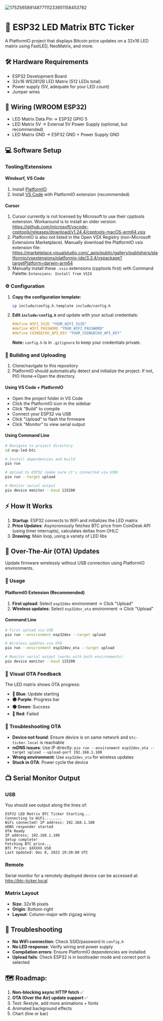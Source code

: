 ![17525658914877111233651158453782](https://github.com/user-attachments/assets/28ccfa2e-b5a5-462f-87b6-405e0d685bde)

# 🚀 ESP32 LED Matrix BTC Ticker

A PlatformIO project that displays Bitcoin price updates on a 32x16 LED matrix using FastLED, NeoMatrix, and more.

## 🛠️ Hardware Requirements

- ESP32 Development Board
- 32x16 WS2812B LED Matrix (512 LEDs total)
- Power supply (5V, adequate for your LED count)
- Jumper wires

## 🔌 Wiring (WROOM ESP32)

- LED Matrix Data Pin → ESP32 GPIO 5
- LED Matrix 5V → External 5V Power Supply (optional, but recommended)
- LED Matrix GND → ESP32 GND + Power Supply GND

## 💻 Software Setup

### Tooling/Extensions

#### Windsurf, VS Code

1. Install [PlatformIO](https://platformio.org/install)
2. Install [VS Code](https://code.visualstudio.com/) with PlatformIO extension
   (recommended)

#### Cursor

1. Cursor currently is not licensed by Microsoft to use their cpptools extension. Workaround is to install an older version: 
https://github.com/microsoft/vscode-cpptools/releases/download/v1.24.4/cpptools-macOS-arm64.vsix
2. PlatformIO is also not listed in the Open VSX Registry (non-Microsoft Extensions Marketplace). Manually download the PlatformIO vsix extension file: 
https://marketplace.visualstudio.com/_apis/public/gallery/publishers/platformio/vsextensions/platformio-ide/3.3.4/vspackage?targetPlatform=darwin-arm64
3. Manually install these `.vsix` extensions (cpptools first) with Command Palette: `Extensions: Install from VSIX`

### ⚙️ Configuration

1. **Copy the configuration template:**
   ```bash
   cp include/config.h.template include/config.h
   ```

2. **Edit `include/config.h`** and update with your actual credentials:
   ```cpp
   #define WIFI_SSID "YOUR_WIFI_SSID"
   #define WIFI_PASSWORD "YOUR_WIFI_PASSWORD"
   #define COINGECKO_API_KEY "YOUR_COINGECKO_API_KEY"
   ```

   **Note:** `config.h` is in `.gitignore` to keep your credentials private.

### 🔨 Building and Uploading

1. Clone/navigate to this repository
2. PlatformIO should automatically detect and initialize the project. If not, PIO Home->Open the directory.

#### Using VS Code + PlatformIO
- Open the project folder in VS Code
- Click the PlatformIO icon in the sidebar
- Click "Build" to compile
- Connect your ESP32 via USB
- Click "Upload" to flash the firmware
- Click "Monitor" to view serial output

#### Using Command Line
```bash
# Navigate to project directory
cd esp-led-btc

# Install dependencies and build
pio run

# Upload to ESP32 (make sure it's connected via USB)
pio run --target upload

# Monitor serial output
pio device monitor --baud 115200
```

## ⚡ How It Works

1. **Startup**: ESP32 connects to WiFi and initializes the LED matrix
2. **Price Updates**: Asyncronously fetches BTC price from CoinDesk API (using timer interrupts), calculates deltas from OHLC
3. **Drawing**: Main loop, using a variety of LED libs

## 📡 Over-The-Air (OTA) Updates

Update firmware wirelessly without USB connection using PlatformIO environments.

### 🚀 Usage

#### **PlatformIO Extension (Recommended)**
1. **First upload**: Select `esp32dev` environment → Click "Upload"
2. **Wireless updates**: Select `esp32dev_ota` environment → Click "Upload"

#### **Command Line**
```bash
# First upload via USB
pio run --environment esp32dev --target upload

# Wireless updates via OTA  
pio run --environment esp32dev_ota --target upload

# Monitor serial output (works with both environments)
pio device monitor --baud 115200
```

### 🎨 Visual OTA Feedback
The LED matrix shows OTA progress:
- **🔵 Blue**: Update starting
- **🟣 Purple**: Progress bar
- **🟢 Green**: Success
- **🔴 Red**: Failed

### 🔧 Troubleshooting OTA
- **Device not found**: Ensure device is on same network and `btc-ticker.local` is reachable
- **mDNS issues**: Use IP directly: `pio run --environment esp32dev_ota --target upload --upload-port 192.168.1.100`
- **Wrong environment**: Use `esp32dev_ota` for wireless updates
- **Stuck in OTA**: Power cycle the device

## 📺 Serial Monitor Output

### USB

You should see output along the lines of:
```
ESP32 LED Matrix BTC Ticker Starting...
Connecting to WiFi........
WiFi connected! IP address: 192.168.1.100
mDNS responder started
OTA Ready
IP address: 192.168.1.100
Setup complete!
Fetching BTC price...
BTC Price: $XXXXX USD
Last Updated: Dec 8, 2023 19:30:00 UTC
```

### Remote

Serial monitor for a remotely deployed device can be accessed at: http://btc-ticker.local

### Matrix Layout

- **Size**: 32x16 pixels
- **Origin**: Bottom-right
- **Layout**: Column-major with zigzag wiring

## 🔧 Troubleshooting

- **No WiFi connection**: Check SSID/password in `config.h`
- **No LED response**: Verify wiring and power supply
- **Compilation errors**: Ensure PlatformIO dependencies are installed
- **Upload fails**: Check ESP32 is in bootloader mode and correct port is selected

## 🗺️ Roadmap:

1. **Non-blocking async HTTP fetch** ✅ 
2. **OTA (Over the Air) update support** ✅
3. Text: Restyle, add more animations + fonts
4. Animated background effects
5. Chart (line or bar)
